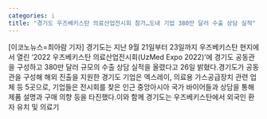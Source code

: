 ```yaml
---
categories: i
title: "경기도 우즈베키스탄 의료산업전시회 참가…도내 기업 380만 달러 수출 상담 실적"
---
```

[이코노뉴스=최아람 기자] 경기도는 지난 9월 21일부터 23일까지 우즈베키스탄 현지에서 열린 ‘2022 우즈베키스탄 의료산업전시회(UzMed Expo 2022)’에 경기도 공동관을 구성하고 380만 달러 규모의 수출 상담 실적을 올렸다고 26일 밝혔다.경기도가 공동관을 구성해 해외 진출을 지원한 경기도 기업은 엑스레이, 의료용 가스공급장치 관련 업체 등 5곳으로, 기업들은 전시회를 찾은 인근 중앙아시아 국가 바이어들과 상담을 통해 제품 설명과 구매 의향 등을 타진했다.이와 함께 경기도는 우즈베키스탄에서 외국인 환자 유치 및 의료기